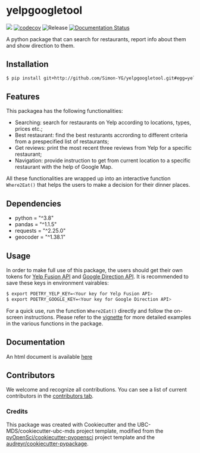# yelpgoogletool 

![](https://github.com/Simon-YG/yelpgoogletool/workflows/build/badge.svg) [![codecov](https://codecov.io/gh/Simon-YG/yelpgoogletool/branch/main/graph/badge.svg)](https://codecov.io/gh/Simon-YG/yelpgoogletool) ![Release](https://github.com/Simon-YG/yelpgoogletool/workflows/Release/badge.svg) [![Documentation Status](https://readthedocs.org/projects/yelpgoogletool/badge/?version=latest)](https://yelpgoogletool.readthedocs.io/en/latest/?badge=latest)

A python package that can search for restaurants, report info about them and show direction to them.

## Installation

```bash
$ pip install git+http://github.com/Simon-YG/yelpgoogletool.git#egg=yelpgoogletool
```

## Features

This packagea has the following functionalities:

 - Searching: search for restaurants on Yelp according to locations, types, prices etc.;
 - Best restaurant: find the best resturants accrording to different criteria from a prespecified list of restaurants;
 - Get reviews: print the most recent three reviews from Yelp for a specific restaurant;
 - Navigation: provide instruction to get from current location to a specific restaurant with the help of Google Map.

All these functionalities are wrapped up into an interactive function `Where2Eat()` that helps the users to make a decision for their dinner places.

## Dependencies

- python = "^3.8"
- pandas = "^1.1.5"
- requests = "^2.25.0"
- geocoder = "^1.38.1"

## Usage

In order to make full use of this package, the users should get their own tokens for [Yelp Fusion API](https://www.yelp.com/developers/documentation/v3) and [Google Direction API](https://developers.google.com/maps/documentation/directions).  It is recommended to save these keys in environment vairables:

```bash
$ export POETRY_YELP_KEY=<Your key for Yelp Fusion API>
$ export POETRY_GOOGLE_KEY=<Your key for Google Direction API>
```

For a quick use, run the function `Where2Eat()` directly and follow the on-screen instructions. Please refer to the [vignette]() for more detailed examples in the various functions in the package.

## Documentation

An html document is available [here]()

## Contributors

We welcome and recognize all contributions. You can see a list of current contributors in the [contributors tab](https://github.com/Simon-YG/yelpgoogletool/graphs/contributors).

### Credits

This package was created with Cookiecutter and the UBC-MDS/cookiecutter-ubc-mds project template, modified from the [pyOpenSci/cookiecutter-pyopensci](https://github.com/pyOpenSci/cookiecutter-pyopensci) project template and the [audreyr/cookiecutter-pypackage](https://github.com/audreyr/cookiecutter-pypackage).
